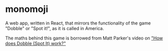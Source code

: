 # monomoji

A web app, written in React, that mirrors the functionality of the game "Dobble" or "Spot it!", as it is called in America.

The maths behind this game is borrowed from Matt Parker's video on ["How does Dobble (Spot It) work?"](https://youtu.be/VTDKqW_GLkw)
